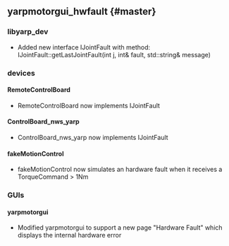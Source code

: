 yarpmotorgui_hwfault {#master}
-----------------------

### libyarp_dev

* Added new interface IJointFault with method: IJointFault::getLastJointFault(int j, int& fault, std::string& message)

### devices


#### RemoteControlBoard

* RemoteControlBoard now implements IJointFault

#### ControlBoard_nws_yarp

* ControlBoard_nws_yarp now implements IJointFault

#### fakeMotionControl

* fakeMotionControl now simulates an hardware fault when it receives a TorqueCommand > 1Nm

### GUIs

#### yarpmotorgui

* Modified yarpmotorgui to support a new page "Hardware Fault" which displays the internal hardware error





